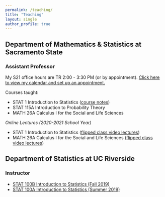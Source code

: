 ```yaml
---
permalink: /teaching/
title: "Teaching"
layout: single
author_profile: true
---
```


## Department of Mathematics & Statistics at Sacramento State
### Assistant Professor
My S21 office hours are TR 2:00 - 3:30 PM (or by appointment). <a href="https://calendly.com/lcappiello/30min">Click here to view my calendar and set up an appointment.</a>

Courses taught:

- STAT 1 Introduction to Statistics (<a href="https://bookdown.org/content/8276840e-199a-4028-ad4d-b2dd93b7ee48/">course notes</a>)
- STAT 115A Introduction to Probability Theory
- MATH 26A Calculus I for the Social and Life Sciences

*Online Lectures (2020-2021 School Year)*
- STAT 1 Introduction to Statistics (<a href="https://www.youtube.com/playlist?list=PLuMDlHzKEzEFDn6yfD9D3DCsp_j2AfDvm" target="_blank">flipped class video lectures</a>)
- MATH 26A Calculus I for the Social and Life Sciences (<a href="https://www.youtube.com/playlist?list=PLuMDlHzKEzEHVDBeTH5I_ghfON5ev4vCv" target="_blank">flipped class video lectures</a>)

## Department of Statistics at UC Riverside
### Instructor
- [STAT 100B Introduction to Statistics (Fall 2019)](https://lgpcappiello.github.io/teaching/stat100b/)
- [STAT 100A Introduction to Statistics (Summer 2019)](https://lgpcappiello.github.io/teaching/stat100a/)
